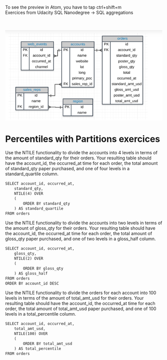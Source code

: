 
To see the preview in Atom, you have to tap ctrl+shift+m </br>
Exercices from Udacity SQL Nanodegree -> SQL aggregations  </br> </br> </br>


![](assets/groupy_by-82530243.PNG)

# Percentiles with Partitions  exercices


Use the NTILE functionality to divide the accounts into 4 levels in terms of the amount of standard_qty for their orders. Your resulting table should have the account_id, the occurred_at time for each order, the total amount of standard_qty paper purchased, and one of four levels in a standard_quartile column.
```
SELECT account_id, occurred_at,
	standard_qty,
    NTILE(4) OVER  
    (
    	ORDER BY standard_qty
    ) AS standard_quartile
FROM orders
```


Use the NTILE functionality to divide the accounts into two levels in terms of the amount of gloss_qty for their orders. Your resulting table should have the account_id, the occurred_at time for each order, the total amount of gloss_qty paper purchased, and one of two levels in a gloss_half column.
```
SELECT account_id, occurred_at,
	gloss_qty,
    NTILE(2) OVER  
    (
    	ORDER BY gloss_qty
    ) AS gloss_half
FROM orders
ORDER BY account_id DESC
```

Use the NTILE functionality to divide the orders for each account into 100 levels in terms of the amount of total_amt_usd for their orders. Your resulting table should have the account_id, the occurred_at time for each order, the total amount of total_amt_usd paper purchased, and one of 100 levels in a total_percentile column.
```
SELECT account_id, occurred_at,
	total_amt_usd,
    NTILE(100) OVER  
    (
    	ORDER BY total_amt_usd
    ) AS total_percentile
FROM orders
```
